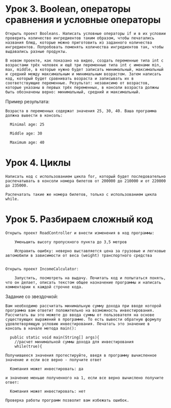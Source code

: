 # Урок 3. Boolean, операторы сравнения и условные операторы

    Открыть проект Booleans. Написать условные операторы if и в их условии проверить количество ингредиентов таким образом, чтобы печатались названия блюд, которые можно приготовить из заданного количества ингредиентов. Попробовать поменять количества ингредиентов так, чтобы выдавались разные продукты.

    В новом проекте, как показано на видео, создать переменные типа int с возрастами трёх человек и ещё три переменные типа int с именами min, max, middle, в которые нужно будет записать минимальный, максимальный и средний между максимальным и минимальным возрастом. Затем написать код, который будет сравнивать возраста и записывать их в соответствующие переменные. Результат: независимо от возрастов, которые указаны в первых трёх переменных, в консоли возраста должны быть обозначены верно: минимальный, средний и максимальный.

Пример результата:

    Возраста в переменных содержат значения 25, 30, 40. Ваша программа должна вывести в консоль:

      Minimal age: 25

      Middle age: 30

      Maximum age: 40


# Урок 4. Циклы

    Написать код с использованием цикла for, который будет последовательно распечатывать в консоли номера билетов от 200000 до 210000 и от 220000 до 235000.

    Распечатать такие же номера билетов, только с использованием цикла while.


# Урок 5. Разбираем сложный код

    Открыть проект RoadController и внести изменения в код программы:

        Уменьшить высоту пропускного пункта до 3,5 метров

        Исправить ошибку: неверно выставляется цена за грузовые и легковые автомобили в зависимости от веса (weight) транспортного средства


    Открыть проект IncomeCalculator:
    
        Запустить, посмотреть на выдачу. Почитать код и попытаться понять, что он делает, описать текстом общее назначение программы и написать комментарии к каждой строчке кода.

Задание со звездочкой:

    Вам необходимо рассчитать минимальную сумму дохода при вводе которой программа вам ответит положительно на возможность инвестирования. Рассчитать вы это можете до ввода суммы от пользователя на основе существующих выражений в программе. То есть вывести обратную формулу удовлетворяющую условию инвестирования. Печатать это значение в консоль в начале метода main():

      public static void main(String[] args){
        //расчет минимальной суммы дохода для инвестирования
        while(true){

    Получившееся значения протестируйте, введя в программу вычисленное значение и если все верно - получите ответ

      Компания может инвестировать: да

    и значение меньше полученного на 1, если все верно вычислено получите ответ:

      Компания может инвестировать: нет

    Проверка работы программ позволит вам избежать ошибок.
